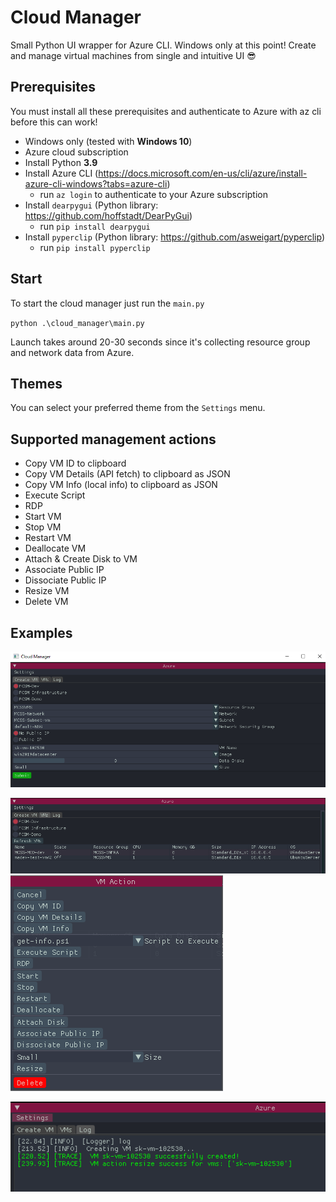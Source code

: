 # Cloud Manager

Small Python UI wrapper for Azure CLI. Windows only at this point! Create and manage virtual machines from single and intuitive UI 😎

## Prerequisites

You must install all these prerequisites and authenticate to Azure with az cli before this can work!

- Windows only (tested with **Windows 10**)
- Azure cloud subscription
- Install Python **3.9**
- Install Azure CLI (<https://docs.microsoft.com/en-us/cli/azure/install-azure-cli-windows?tabs=azure-cli>)
  - run `az login` to authenticate to your Azure subscription
- Install `dearpygui` (Python library: <https://github.com/hoffstadt/DearPyGui>)
  - run `pip install dearpygui`
- Install `pyperclip` (Python library: <https://github.com/asweigart/pyperclip>)
  - run `pip install pyperclip`

## Start

To start the cloud manager just run the `main.py`

`python .\cloud_manager\main.py`

Launch takes around 20-30 seconds since it's collecting resource group and network data from Azure.

## Themes

You can select your preferred theme from the `Settings` menu.

## Supported management actions

- Copy VM ID to clipboard
- Copy VM Details (API fetch) to clipboard as JSON
- Copy VM Info (local info) to clipboard as JSON
- Execute Script
- RDP
- Start VM
- Stop VM
- Restart VM
- Deallocate VM
- Attach & Create Disk to VM
- Associate Public IP
- Dissociate Public IP
- Resize VM
- Delete VM

## Examples

![cloud manager main](./images/cloud_manager.PNG 'Cloud Manager Main')

![cloud manager vms](./images/cloud_manager_vms.PNG 'Cloud Manager VMs')
![cloud manager action](./images/cloud_manager_action.PNG 'Cloud Manager Action')

![cloud manager log](./images/cloud_manager_log.PNG 'Cloud Manager Log')
